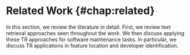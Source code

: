 # Related Work {#chap:related}

In this section, we review the literature in detail.  First, we review text
retrieval approaches seen throughout the work. We then discuss applying these
TR approaches for software maintenance tasks.  In particular, we discuss TR
applications in feature location and developer identification.

